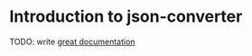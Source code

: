 # Introduction to json-converter

TODO: write [great documentation](http://jacobian.org/writing/great-documentation/what-to-write/)
